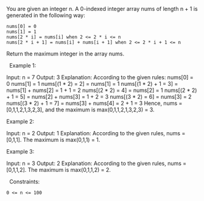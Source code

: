 You are given an integer n. A 0-indexed integer array nums of length n + 1 is generated in the following way:


	nums[0] = 0
	nums[1] = 1
	nums[2 * i] = nums[i] when 2 <= 2 * i <= n
	nums[2 * i + 1] = nums[i] + nums[i + 1] when 2 <= 2 * i + 1 <= n


Return the maximum integer in the array nums​​​.

 
Example 1:

Input: n = 7
Output: 3
Explanation: According to the given rules:
  nums[0] = 0
  nums[1] = 1
  nums[(1 * 2) = 2] = nums[1] = 1
  nums[(1 * 2) + 1 = 3] = nums[1] + nums[2] = 1 + 1 = 2
  nums[(2 * 2) = 4] = nums[2] = 1
  nums[(2 * 2) + 1 = 5] = nums[2] + nums[3] = 1 + 2 = 3
  nums[(3 * 2) = 6] = nums[3] = 2
  nums[(3 * 2) + 1 = 7] = nums[3] + nums[4] = 2 + 1 = 3
Hence, nums = [0,1,1,2,1,3,2,3], and the maximum is max(0,1,1,2,1,3,2,3) = 3.


Example 2:

Input: n = 2
Output: 1
Explanation: According to the given rules, nums = [0,1,1]. The maximum is max(0,1,1) = 1.


Example 3:

Input: n = 3
Output: 2
Explanation: According to the given rules, nums = [0,1,1,2]. The maximum is max(0,1,1,2) = 2.


 
Constraints:


	0 <= n <= 100

